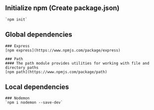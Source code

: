 ## Initialize npm (Create package.json)
    `npm init`

## Global dependencies
    ### Express
    [npm express](https://www.npmjs.com/package/express)

    ### Path 
    #### The path module provides utilities for working with file and directory paths
    [npm path](https://www.npmjs.com/package/path)

## Local dependencies
    ### Nodemon
    `npm i nodemon --save-dev`